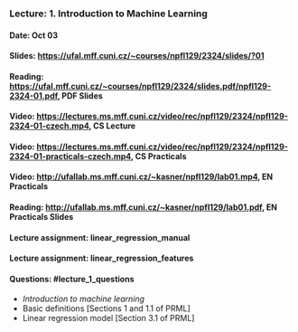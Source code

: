### Lecture: 1. Introduction to Machine Learning
#### Date: Oct 03
#### Slides: https://ufal.mff.cuni.cz/~courses/npfl129/2324/slides/?01
#### Reading: https://ufal.mff.cuni.cz/~courses/npfl129/2324/slides.pdf/npfl129-2324-01.pdf, PDF Slides
#### Video: https://lectures.ms.mff.cuni.cz/video/rec/npfl129/2324/npfl129-2324-01-czech.mp4, CS Lecture
#### Video: https://lectures.ms.mff.cuni.cz/video/rec/npfl129/2324/npfl129-2324-01-practicals-czech.mp4, CS Practicals
#### Video: http://ufallab.ms.mff.cuni.cz/~kasner/npfl129/lab01.mp4, EN Practicals
#### Reading: http://ufallab.ms.mff.cuni.cz/~kasner/npfl129/lab01.pdf, EN Practicals Slides
#### Lecture assignment: linear_regression_manual
#### Lecture assignment: linear_regression_features
#### Questions: #lecture_1_questions

- _Introduction to machine learning_
- Basic definitions [Sections 1 and 1.1 of PRML]
- Linear regression model [Section 3.1 of PRML]
